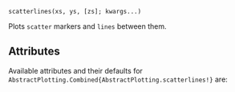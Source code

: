 ```
scatterlines(xs, ys, [zs]; kwargs...)
```

Plots `scatter` markers and `lines` between them.

## Attributes

Available attributes and their defaults for `AbstractPlotting.Combined{AbstractPlotting.scatterlines!}` are: 

```

```
